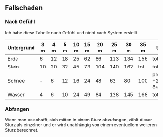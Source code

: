 ## Fallschaden

### Nach Gefühl

Ich habe diese Tabelle nach Gefühl und nicht nach System erstellt.

| Untergrund | 3 m | 4 m | 5 m | 10 m | 15 m | 20 m | 25 m | 30 m | 35 m | tiefer |
| - | - | - | - | - | - | - | - | - | - | - |
| Erde | 6 | 12 | 18 | 25 | 62 | 86 | 113 | 134 | 156 | tot |
| Stein | 10 | 20 | 32 | 45 | 73 | 104 | 140 | 162 | tot | tot |
| Schnee | - | 6 | 12 | 16 | 24 | 48 | 62 | 80 | 100 | pro 5 m +25 Schaden |
| Wasser | 4 | 6 | 10 | 24 | 49 | 84 | 128 |  145 | 168 | tot |

### Abfangen
Wenn man es schafft, sich mitten in einem Sturz abzufangen, zählt dieser Sturz als einzelner und er wird unabhängig von einem eventuellem weiteren Sturz berechnet.
